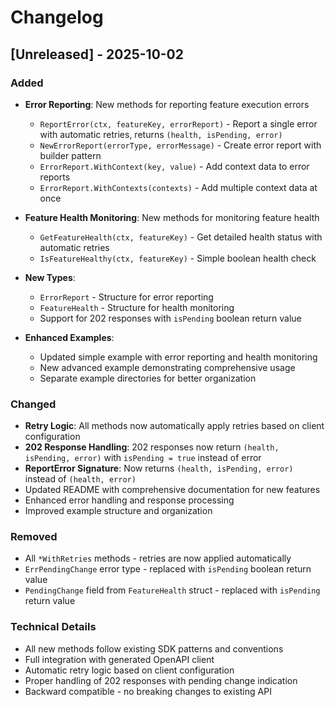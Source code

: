 # Changelog

## [Unreleased] - 2025-10-02

### Added
- **Error Reporting**: New methods for reporting feature execution errors
  - `ReportError(ctx, featureKey, errorReport)` - Report a single error with automatic retries, returns `(health, isPending, error)`
  - `NewErrorReport(errorType, errorMessage)` - Create error report with builder pattern
  - `ErrorReport.WithContext(key, value)` - Add context data to error reports
  - `ErrorReport.WithContexts(contexts)` - Add multiple context data at once

- **Feature Health Monitoring**: New methods for monitoring feature health
  - `GetFeatureHealth(ctx, featureKey)` - Get detailed health status with automatic retries
  - `IsFeatureHealthy(ctx, featureKey)` - Simple boolean health check

- **New Types**:
  - `ErrorReport` - Structure for error reporting
  - `FeatureHealth` - Structure for health monitoring
  - Support for 202 responses with `isPending` boolean return value

- **Enhanced Examples**:
  - Updated simple example with error reporting and health monitoring
  - New advanced example demonstrating comprehensive usage
  - Separate example directories for better organization

### Changed
- **Retry Logic**: All methods now automatically apply retries based on client configuration
- **202 Response Handling**: 202 responses now return `(health, isPending, error)` with `isPending = true` instead of error
- **ReportError Signature**: Now returns `(health, isPending, error)` instead of `(health, error)`
- Updated README with comprehensive documentation for new features
- Enhanced error handling and response processing
- Improved example structure and organization

### Removed
- All `*WithRetries` methods - retries are now applied automatically
- `ErrPendingChange` error type - replaced with `isPending` boolean return value
- `PendingChange` field from `FeatureHealth` struct - replaced with `isPending` return value

### Technical Details
- All new methods follow existing SDK patterns and conventions
- Full integration with generated OpenAPI client
- Automatic retry logic based on client configuration
- Proper handling of 202 responses with pending change indication
- Backward compatible - no breaking changes to existing API
